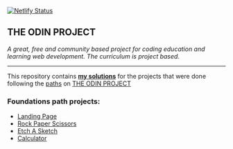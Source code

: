 [![Netlify Status](https://api.netlify.com/api/v1/badges/0b98b343-0401-4e08-b13d-29a788f4348c/deploy-status)](https://app.netlify.com/sites/odin-project-assessments/deploys)

## THE ODIN PROJECT

_A great, free and community based project for coding education and learning web development.
The curriculum is project based._

---

This repository contains [**my solutions**](https://maximbaraliuc.github.io/odin-project-assessments/) for the projects that were done following the [paths](https://www.theodinproject.com/paths) on [THE ODIN PROJECT](https://www.theodinproject.com)

### Foundations path projects:

- [Landing Page](https://maximbaraliuc.github.io/odin-project-assessments/odin-landing-page/index.html)
- [Rock Paper Scissors](https://maximbaraliuc.github.io/odin-project-assessments/js-rock-paper-scissors/index.html)
- [Etch A Sketch](https://maximbaraliuc.github.io/odin-project-assessments/js-etch-a-sketch/index.html)
- [Calculator](https://maximbaraliuc.github.io/odin-project-assessments/js-calculator/index.html)
